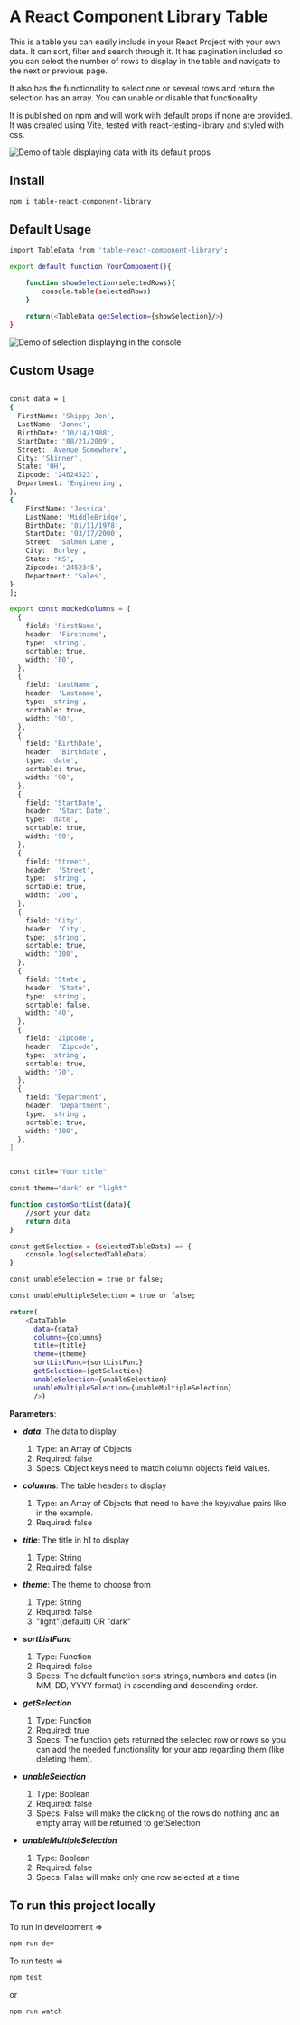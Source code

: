 # A React Component Library Table

This is a table you can easily include in your React Project with your own data. It can sort, filter and search through it. It has pagination included so you can select the number of rows to display in the table and navigate to the next or previous page.

It also has the functionality to select one or several rows and return the selection has an array. You can unable or disable that functionality.

It is published on npm and will work with default props if none are provided.
It was created using Vite, tested with react-testing-library and styled with css.

![Demo of table displaying data with its default props](./src/lib/assets/table.png)

## Install

```bash
npm i table-react-component-library
```

## Default Usage

```bash
import TableData from 'table-react-component-library';

export default function YourComponent(){

    function showSelection(selectedRows){
        console.table(selectedRows)
    }

    return(<TableData getSelection={showSelection}/>)
}
```

![Demo of selection displaying in the console](./src/lib/assets/console.table.png)

## Custom Usage

```bash

const data = [
{
  FirstName: 'Skippy Jon',
  LastName: 'Jones',
  BirthDate: '10/14/1988',
  StartDate: '08/21/2009',
  Street: 'Avenue Somewhere',
  City: 'Skinner',
  State: 'OH',
  Zipcode: '24624523',
  Department: 'Engineering',
},
{
    FirstName: 'Jessica',
    LastName: 'MiddleBridge',
    BirthDate: '01/11/1978',
    StartDate: '03/17/2000',
    Street: 'Salmon Lane',
    City: 'Burley',
    State: 'KS',
    Zipcode: '2452345',
    Department: 'Sales',
}
];

export const mockedColumns = [
  {
    field: 'FirstName',
    header: 'Firstname',
    type: 'string',
    sortable: true,
    width: '80',
  },
  {
    field: 'LastName',
    header: 'Lastname',
    type: 'string',
    sortable: true,
    width: '90',
  },
  {
    field: 'BirthDate',
    header: 'Birthdate',
    type: 'date',
    sortable: true,
    width: '90',
  },
  {
    field: 'StartDate',
    header: 'Start Date',
    type: 'date',
    sortable: true,
    width: '90',
  },
  {
    field: 'Street',
    header: 'Street',
    type: 'string',
    sortable: true,
    width: '200',
  },
  {
    field: 'City',
    header: 'City',
    type: 'string',
    sortable: true,
    width: '100',
  },
  {
    field: 'State',
    header: 'State',
    type: 'string',
    sortable: false,
    width: '40',
  },
  {
    field: 'Zipcode',
    header: 'Zipcode',
    type: 'string',
    sortable: true,
    width: '70',
  },
  {
    field: 'Department',
    header: 'Department',
    type: 'string',
    sortable: true,
    width: '100',
  },
]


const title="Your title"

const theme="dark" or "light"

function customSortList(data){
    //sort your data
    return data
}

const getSelection = (selectedTableData) => {
    console.log(selectedTableData)
}

const unableSelection = true or false;

const unableMultipleSelection = true or false;

return(
    <DataTable
      data={data}
      columns={columns}
      title={title}
      theme={theme}
      sortListFunc={sortListFunc}
      getSelection={getSelection}
      unableSelection={unableSelection}
      unableMultipleSelection={unableMultipleSelection}
      />)


```

**Parameters**:

- **_data_**: The data to display

  1. Type: an Array of Objects
  2. Required: false
  3. Specs: Object keys need to match column objects field values.

- **_columns_**: The table headers to display

  1. Type: an Array of Objects that need to have the key/value pairs like in the example.
  2. Required: false

- **_title_**: The title in h1 to display

  1. Type: String
  2. Required: false

- **_theme_**: The theme to choose from

  1. Type: String
  2. Required: false
  3. "light"(default) OR "dark"

- **_sortListFunc_**

  1. Type: Function
  2. Required: false
  3. Specs: The default function sorts strings, numbers and dates (in MM, DD, YYYY format) in ascending and descending order.

- **_getSelection_**

  1. Type: Function
  2. Required: true
  3. Specs: The function gets returned the selected row or rows so you can add the needed functionality for your app regarding them (like deleting them).

- **_unableSelection_**

  1. Type: Boolean
  2. Required: false
  3. Specs: False will make the clicking of the rows do nothing and an empty array will be returned to getSelection

- **_unableMultipleSelection_**

  1. Type: Boolean
  2. Required: false
  3. Specs: False will make only one row selected at a time

## To run this project locally

To run in development =>

```bash
npm run dev
```

To run tests =>

```bash
npm test
```

or

```bash
npm run watch
```
